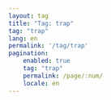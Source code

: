 ```yaml
---
layout: tag
title: "Tag: trap"
tag: "trap"
lang: en
permalink: '/tag/trap'
pagination:
    enabled: true
    tag: "trap"
    permalink: /page/:num/
    locale: en
---
```

